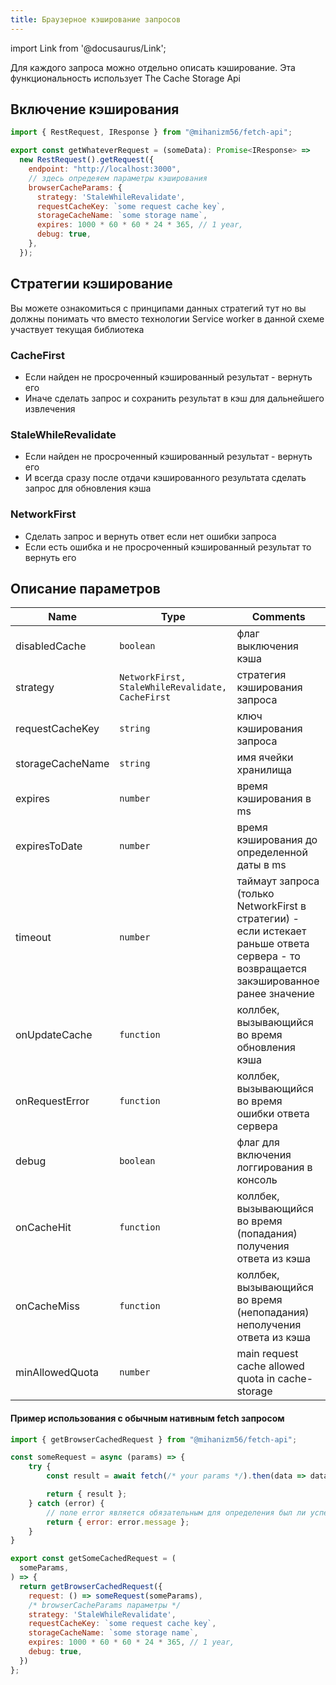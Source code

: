 ```yaml
---
title: Браузерное кэширование запросов
---
```


import Link from '@docusaurus/Link';

Для каждого запроса можно отдельно описать кэширование. Эта функциональность использует <Link to='https://developer.mozilla.org/en-US/docs/Web/API/CacheStorage'>The Cache Storage Api</Link>

## Включение кэширования

```javascript
import { RestRequest, IResponse } from "@mihanizm56/fetch-api";

export const getWhateverRequest = (someData): Promise<IResponse> =>
  new RestRequest().getRequest({
    endpoint: "http://localhost:3000",
    // здесь опредеяем параметры кэширования
    browserCacheParams: {
      strategy: 'StaleWhileRevalidate',
      requestCacheKey: `some request cache key`,
      storageCacheName: `some storage name`,
      expires: 1000 * 60 * 60 * 24 * 365, // 1 year,
      debug: true,
    },
  });
```

## Стратегии кэширование

Вы можете ознакомиться с принципами данных стратегий <Link to='https://developer.chrome.com/docs/workbox/reference/workbox-strategies'>тут</Link> но вы должны понимать что вместо технологии Service worker в данной схеме участвует текущая библиотека

### <Link to='https://developer.chrome.com/docs/workbox/caching-strategies-overview/#cache-first-falling-back-to-network'>CacheFirst</Link>

- Если найден не просроченный кэшированный результат - вернуть его
- Иначе сделать запрос и сохранить результат в кэш для дальнейшего извлечения 

### <Link to='https://developer.chrome.com/docs/workbox/caching-strategies-overview/#stale-while-revalidate'>StaleWhileRevalidate</Link>

- Если найден не просроченный кэшированный результат - вернуть его
- И всегда сразу после отдачи кэшированного результата сделать запрос для обновления кэша

### <Link to='https://developer.chrome.com/docs/workbox/caching-strategies-overview/#network-first-falling-back-to-cache'>NetworkFirst</Link>

- Сделать запрос и вернуть ответ если нет ошибки запроса
- Если есть ошибка и не просроченный кэшированный результат то вернуть его 

## Описание параметров 

| Name             | Type         | Comments                                   |
| ---------------- | ------------ | ------------------------------------------ |
| disabledCache            | `boolean`    | флаг выключения кэша           |
| strategy            | `NetworkFirst, StaleWhileRevalidate, CacheFirst`    | стратегия кэширования запроса      |
| requestCacheKey        | `string`     | ключ кэширования запроса |
| storageCacheName             | `string` | имя ячейки хранилища                             |
| expires | `number`     | время кэширования в ms                   |
| expiresToDate | `number`     | время кэширования до определенной даты в ms                   |
| timeout | `number`        | таймаут запроса (только NetworkFirst в стратегии) - если истекает раньше ответа сервера - то возвращается закэшированное ранее значение         |
| onUpdateCache | `function`        | коллбек, вызывающийся во время обновления кэша         |
| onRequestError | `function`        | коллбек, вызывающийся во время ошибки ответа сервера      |
| debug             | `boolean`     | флаг для включения логгирования в консоль  |
| onCacheHit             | `function`     | коллбек, вызывающийся во время (попадания) получения ответа из кэша         |
| onCacheMiss             | `function`     | коллбек, вызывающийся во время (непопадания) неполучения ответа из кэша         |
| minAllowedQuota        | `number`     | main request cache allowed quota in cache-storage |


#### Пример использования с обычным нативным fetch запросом

```javascript
import { getBrowserCachedRequest } from "@mihanizm56/fetch-api";

const someRequest = async (params) => {
    try {
        const result = await fetch(/* your params */).then(data => data.json());

        return { result };
    } catch (error) {
        // поле error является обязательным для определения был ли успешный запрос
        return { error: error.message };
    }
}

export const getSomeCachedRequest = (
  someParams,
) => {
  return getBrowserCachedRequest({
    request: () => someRequest(someParams),
    /* browserCacheParams параметры */
    strategy: 'StaleWhileRevalidate',
    requestCacheKey: `some request cache key`,
    storageCacheName: `some storage name`,
    expires: 1000 * 60 * 60 * 24 * 365, // 1 year,
    debug: true,
  })
};

```